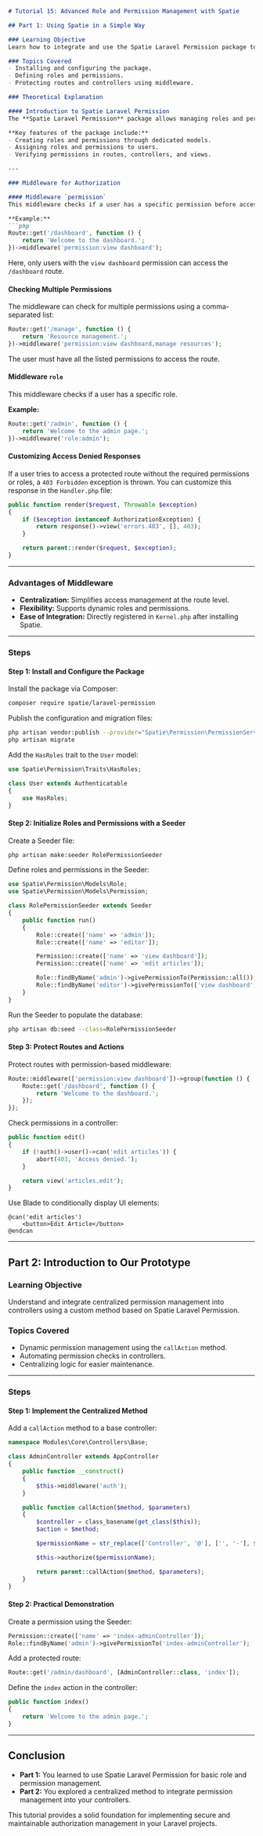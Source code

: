 ```markdown
# Tutorial 15: Advanced Role and Permission Management with Spatie

## Part 1: Using Spatie in a Simple Way

### Learning Objective
Learn how to integrate and use the Spatie Laravel Permission package to manage roles and permissions in a Laravel application in a basic way.

### Topics Covered
- Installing and configuring the package.
- Defining roles and permissions.
- Protecting routes and controllers using middleware.

### Theoretical Explanation

#### Introduction to Spatie Laravel Permission
The **Spatie Laravel Permission** package allows managing roles and permissions directly in a database. It simplifies access control implementation and integrates seamlessly with Laravel features like middleware and policies.

**Key features of the package include:**
- Creating roles and permissions through dedicated models.
- Assigning roles and permissions to users.
- Verifying permissions in routes, controllers, and views.

---

### Middleware for Authorization

#### Middleware `permission`
This middleware checks if a user has a specific permission before accessing a route.

**Example:**
```php
Route::get('/dashboard', function () {
    return 'Welcome to the dashboard.';
})->middleware('permission:view dashboard');
```
Here, only users with the `view dashboard` permission can access the `/dashboard` route.

#### Checking Multiple Permissions
The middleware can check for multiple permissions using a comma-separated list:

```php
Route::get('/manage', function () {
    return 'Resource management.';
})->middleware('permission:view dashboard,manage resources');
```
The user must have all the listed permissions to access the route.

#### Middleware `role`
This middleware checks if a user has a specific role.

**Example:**
```php
Route::get('/admin', function () {
    return 'Welcome to the admin page.';
})->middleware('role:admin');
```

#### Customizing Access Denied Responses
If a user tries to access a protected route without the required permissions or roles, a `403 Forbidden` exception is thrown. You can customize this response in the `Handler.php` file:

```php
public function render($request, Throwable $exception)
{
    if ($exception instanceof AuthorizationException) {
        return response()->view('errors.403', [], 403);
    }

    return parent::render($request, $exception);
}
```

---

### Advantages of Middleware
- **Centralization:** Simplifies access management at the route level.
- **Flexibility:** Supports dynamic roles and permissions.
- **Ease of Integration:** Directly registered in `Kernel.php` after installing Spatie.

---

### Steps

#### Step 1: Install and Configure the Package
Install the package via Composer:
```bash
composer require spatie/laravel-permission
```

Publish the configuration and migration files:
```bash
php artisan vendor:publish --provider="Spatie\Permission\PermissionServiceProvider"
php artisan migrate
```

Add the `HasRoles` trait to the `User` model:
```php
use Spatie\Permission\Traits\HasRoles;

class User extends Authenticatable
{
    use HasRoles;
}
```

#### Step 2: Initialize Roles and Permissions with a Seeder
Create a Seeder file:
```bash
php artisan make:seeder RolePermissionSeeder
```

Define roles and permissions in the Seeder:
```php
use Spatie\Permission\Models\Role;
use Spatie\Permission\Models\Permission;

class RolePermissionSeeder extends Seeder
{
    public function run()
    {
        Role::create(['name' => 'admin']);
        Role::create(['name' => 'editor']);

        Permission::create(['name' => 'view dashboard']);
        Permission::create(['name' => 'edit articles']);

        Role::findByName('admin')->givePermissionTo(Permission::all());
        Role::findByName('editor')->givePermissionTo(['view dashboard', 'edit articles']);
    }
}
```

Run the Seeder to populate the database:
```bash
php artisan db:seed --class=RolePermissionSeeder
```

#### Step 3: Protect Routes and Actions
Protect routes with permission-based middleware:
```php
Route::middleware(['permission:view dashboard'])->group(function () {
    Route::get('/dashboard', function () {
        return 'Welcome to the dashboard.';
    });
});
```

Check permissions in a controller:
```php
public function edit()
{
    if (!auth()->user()->can('edit articles')) {
        abort(403, 'Access denied.');
    }

    return view('articles.edit');
}
```

Use Blade to conditionally display UI elements:
```blade
@can('edit articles')
    <button>Edit Article</button>
@endcan
```

---

## Part 2: Introduction to Our Prototype

### Learning Objective
Understand and integrate centralized permission management into controllers using a custom method based on Spatie Laravel Permission.

### Topics Covered
- Dynamic permission management using the `callAction` method.
- Automating permission checks in controllers.
- Centralizing logic for easier maintenance.

---

### Steps

#### Step 1: Implement the Centralized Method
Add a `callAction` method to a base controller:
```php
namespace Modules\Core\Controllers\Base;

class AdminController extends AppController
{
    public function __construct()
    {
        $this->middleware('auth');
    }

    public function callAction($method, $parameters)
    {
        $controller = class_basename(get_class($this));
        $action = $method;

        $permissionName = str_replace(['Controller', '@'], ['', '-'], $controller) . '-' . $action;

        $this->authorize($permissionName);

        return parent::callAction($method, $parameters);
    }
}
```

#### Step 2: Practical Demonstration
Create a permission using the Seeder:
```php
Permission::create(['name' => 'index-adminController']);
Role::findByName('admin')->givePermissionTo('index-adminController');
```

Add a protected route:
```php
Route::get('/admin/dashboard', [AdminController::class, 'index']);
```

Define the `index` action in the controller:
```php
public function index()
{
    return 'Welcome to the admin page.';
}
```

---

## Conclusion
- **Part 1:** You learned to use Spatie Laravel Permission for basic role and permission management.
- **Part 2:** You explored a centralized method to integrate permission management into your controllers.

This tutorial provides a solid foundation for implementing secure and maintainable authorization management in your Laravel projects.
```
